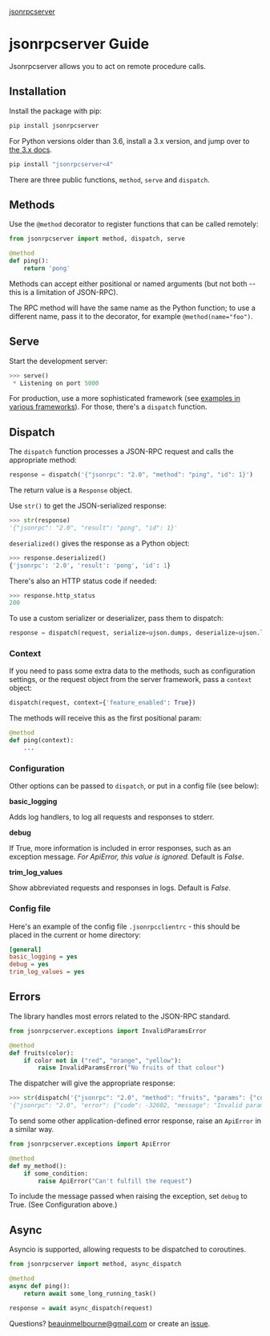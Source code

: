 <p class="rubric"><a class="reference internal" href="index.html"><span class="doc">jsonrpcserver</span></a></p>

# jsonrpcserver Guide

Jsonrpcserver allows you to act on remote procedure calls.

## Installation

Install the package with pip:

```sh
pip install jsonrpcserver
```

For Python versions older than 3.6, install a 3.x version, and jump over to
[the 3.x docs](https://jsonrpcserver.readthedocs.io/en/3.5.6/).

```sh
pip install "jsonrpcserver<4"
```

There are three public functions, `method`, `serve` and `dispatch`.

## Methods

Use the `@method` decorator to register functions that can be called remotely:

```python
from jsonrpcserver import method, dispatch, serve

@method
def ping():
    return 'pong'
```

Methods can accept either positional or named arguments (but not both -- this
is a limitation of JSON-RPC).

The RPC method will have the same name as the Python function; to use a
different name, pass it to the decorator, for example `@method(name="foo")`.

## Serve

Start the development server:

```python
>>> serve()
 * Listening on port 5000
```

For production, use a more sophisticated framework (see [examples in various
frameworks](examples.html)). For those, there's a `dispatch` function.

## Dispatch

The `dispatch` function processes a JSON-RPC request and calls the appropriate
method:

```python
response = dispatch('{"jsonrpc": "2.0", "method": "ping", "id": 1}')
```

The return value is a `Response` object.

Use `str()` to get the JSON-serialized response:

```python
>>> str(response)
'{"jsonrpc": "2.0", "result": "pong", "id": 1}'
```

`deserialized()` gives the response as a Python object:

```python
>>> response.deserialized()
{'jsonrpc': '2.0', 'result': 'pong', 'id': 1}
```

There's also an HTTP status code if needed:

```python
>>> response.http_status
200
```

To use a custom serializer or deserializer, pass them to dispatch:

```python
response = dispatch(request, serialize=ujson.dumps, deserialize=ujson.loads)
```

### Context

If you need to pass some extra data to the methods, such as configuration
settings, or the request object from the server framework, pass a `context`
object:

```python
dispatch(request, context={'feature_enabled': True})
```

The methods will receive this as the first positional param:

```python
@method
def ping(context):
    ...
```

### Configuration

Other options can be passed to `dispatch`, or put in a config file (see
below):

**basic_logging**

Adds log handlers, to log all requests and responses to stderr.

**debug**

If True, more information is included in error responses, such as an exception
message. *For ApiError, this value is ignored.* Default is *False*.

**trim_log_values**

Show abbreviated requests and responses in logs. Default is *False*.

### Config file

Here's an example of the config file `.jsonrpcclientrc` - this should be
placed in the current or home directory:

```ini
[general]
basic_logging = yes
debug = yes
trim_log_values = yes
```

## Errors

The library handles most errors related to the JSON-RPC standard.

```python
from jsonrpcserver.exceptions import InvalidParamsError

@method
def fruits(color):
    if color not in ("red", "orange", "yellow"):
        raise InvalidParamsError("No fruits of that colour")
```

The dispatcher will give the appropriate response:

```python
>>> str(dispatch('{"jsonrpc": "2.0", "method": "fruits", "params": {"color": "blue"}, "id": 1}'))
'{"jsonrpc": "2.0", "error": {"code": -32602, "message": "Invalid parameters"}, "id": 1}'
```

To send some other application-defined error response, raise an `ApiError` in
a similar way.

```python
from jsonrpcserver.exceptions import ApiError

@method
def my_method():
    if some_condition:
        raise ApiError("Can't fulfill the request")
```

To include the message passed when raising the exception, set `debug` to True.
(See Configuration above.)

## Async

Asyncio is supported, allowing requests to be dispatched to coroutines.

```python
from jsonrpcserver import method, async_dispatch

@method
async def ping():
    return await some_long_running_task()

response = await async_dispatch(request)
```

Questions? [beauinmelbourne@gmail.com](mailto:beauinmelbourne@gmail.com)
or create an [issue](https://github.com/bcb/jsonrpcclient/issues).
